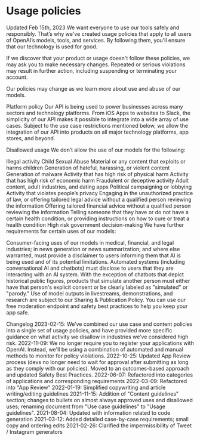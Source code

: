 # Usage policies

Updated Feb 15th, 2023
We want everyone to use our tools safely and responsibly. That’s why we've created usage policies that apply to all users of OpenAI’s models, tools, and services. By following them, you'll ensure that our technology is used for good.

If we discover that your product or usage doesn't follow these policies, we may ask you to make necessary changes. Repeated or serious violations may result in further action, including suspending or terminating your account.

Our policies may change as we learn more about use and abuse of our models.

Platform policy
Our API is being used to power businesses across many sectors and technology platforms. From iOS Apps to websites to Slack, the simplicity of our API makes it possible to integrate into a wide array of use cases. Subject to the use case restrictions mentioned below, we allow the integration of our API into products on all major technology platforms, app stores, and beyond.

Disallowed usage
We don’t allow the use of our models for the following:

Illegal activity
Child Sexual Abuse Material or any content that exploits or harms children
Generation of hateful, harassing, or violent content
Generation of malware
Activity that has high risk of physical harm
Activity that has high risk of economic harm
Fraudulent or deceptive activity
Adult content, adult industries, and dating apps
Political campaigning or lobbying
Activity that violates people’s privacy
Engaging in the unauthorized practice of law, or offering tailored legal advice without a qualified person reviewing the information
Offering tailored financial advice without a qualified person reviewing the information
Telling someone that they have or do not have a certain health condition, or providing instructions on how to cure or treat a health condition
High risk government decision-making
We have further requirements for certain uses of our models:

Consumer-facing uses of our models in medical, financial, and legal industries; in news generation or news summarization; and where else warranted, must provide a disclaimer to users informing them that AI is being used and of its potential limitations.
Automated systems (including conversational AI and chatbots) must disclose to users that they are interacting with an AI system. With the exception of chatbots that depict historical public figures, products that simulate another person must either have that person's explicit consent or be clearly labeled as "simulated" or "parody."
Use of model outputs in livestreams, demonstrations, and research are subject to our Sharing & Publication Policy.
You can use our free moderation endpoint and safety best practices to help you keep your app safe.

Changelog
2023-02-15: We’ve combined our use case and content policies into a single set of usage policies, and have provided more specific guidance on what activity we disallow in industries we’ve considered high risk.
2022-11-09: We no longer require you to register your applications with OpenAI. Instead, we'll be using a combination of automated and manual methods to monitor for policy violations.
2022-10-25: Updated App Review process (devs no longer need to wait for approval after submitting as long as they comply with our policies). Moved to an outcomes-based approach and updated Safety Best Practices.
2022-06-07: Refactored into categories of applications and corresponding requirements
2022-03-09: Refactored into "App Review"
2022-01-19: Simplified copywriting and article writing/editing guidelines
2021-11-15: Addition of "Content guidelines" section; changes to bullets on almost always approved uses and disallowed uses; renaming document from "Use case guidelines" to "Usage guidelines".
2021-08-04: Updated with information related to code generation
2021-03-12: Added detailed case-by-case requirements; small copy and ordering edits
2021-02-26: Clarified the impermissibility of Tweet / Instagram generators
